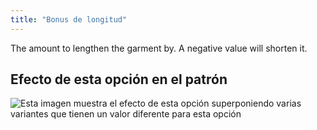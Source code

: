 ```yaml
---
title: "Bonus de longitud"
---
```


The amount to lengthen the garment by. A negative value will shorten it.

## Efecto de esta opción en el patrón

![Esta imagen muestra el efecto de esta opción superponiendo varias variantes que tienen un valor diferente para esta opción](huey_lengthbonus_sample.svg "Efecto de esta opción en el patrón")
